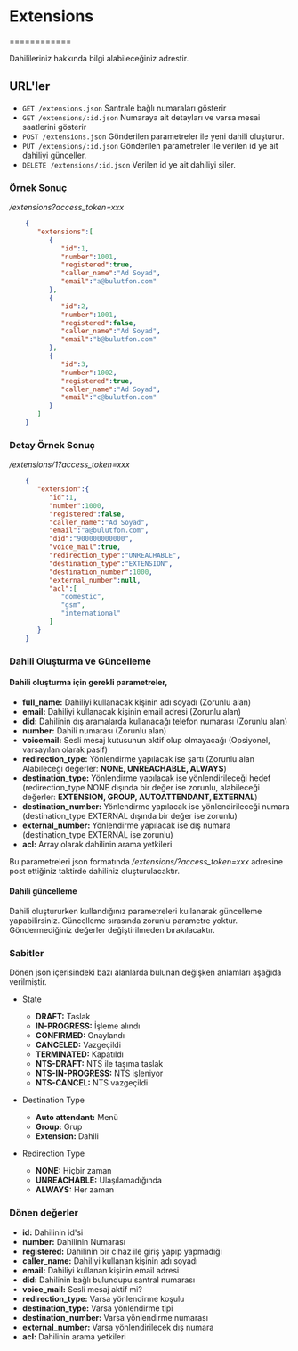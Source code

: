 # Extensions
============

Dahilileriniz hakkında bilgi alabileceğiniz adrestir.

## URL'ler
* `GET /extensions.json` Santrale bağlı numaraları gösterir
* `GET /extensions/:id.json` Numaraya ait detayları ve varsa mesai saatlerini gösterir
* `POST /extensions.json` Gönderilen parametreler ile yeni dahili oluşturur.
* `PUT /extensions/:id.json` Gönderilen parametreler ile verilen id ye ait dahiliyi günceller.
* `DELETE /extensions/:id.json` Verilen id ye ait dahiliyi siler.

### Örnek Sonuç

*/extensions?access_token=xxx*

```json
    {
       "extensions":[
          {
             "id":1,
             "number":1001,
             "registered":true,
             "caller_name":"Ad Soyad",
             "email":"a@bulutfon.com"
          },
          {
             "id":2,
             "number":1001,
             "registered":false,
             "caller_name":"Ad Soyad",
             "email":"b@bulutfon.com"
          },
          {
             "id":3,
             "number":1002,
             "registered":true,
             "caller_name":"Ad Soyad",
             "email":"c@bulutfon.com"
          }
       ]
    }
```

### Detay Örnek Sonuç

*/extensions/1?access_token=xxx*

```json
    {
       "extension":{
          "id":1,
          "number":1000,
          "registered":false,
          "caller_name":"Ad Soyad",
          "email":"a@bulutfon.com",
          "did":"900000000000",
          "voice_mail":true,
          "redirection_type":"UNREACHABLE",
          "destination_type":"EXTENSION",
          "destination_number":1000,
          "external_number":null,
          "acl":[
             "domestic",
             "gsm",
             "international"
          ]
       }
    }
```

### Dahili Oluşturma ve Güncelleme

#### Dahili oluşturma için gerekli parametreler,

* **full_name:** Dahiliyi kullanacak kişinin adı soyadı (Zorunlu alan)
* **email:** Dahiliyi kullanacak kişinin email adresi (Zorunlu alan)
* **did:** Dahilinin dış aramalarda kullanacağı telefon numarası (Zorunlu alan)
* **number:** Dahili numarası (Zorunlu alan)
* **voicemail:** Sesli mesaj kutusunun aktif olup olmayacağı (Opsiyonel, varsayılan olarak pasif)
* **redirection_type:** Yönlendirme yapılacak ise şartı (Zorunlu alan Alabileceği değerler: **NONE, UNREACHABLE, ALWAYS**)
* **destination_type:** Yönlendirme yapılacak ise yönlendirileceği hedef (redirection_type NONE dışında bir değer ise zorunlu, alabileceği değerler: **EXTENSION, GROUP, AUTOATTENDANT, EXTERNAL**)
* **destination_number:** Yönlendirme yapılacak ise yönlendirileceği numara (destination_type EXTERNAL dışında bir değer ise zorunlu)
* **external_number:** Yönlendirme yapılacak ise dış numara (destination_type EXTERNAL ise zorunlu)
* **acl:** Array olarak dahilinin arama yetkileri

Bu parametreleri json formatında */extensions/?access_token=xxx* adresine post ettiğiniz taktirde dahiliniz oluşturulacaktır.

#### Dahili güncelleme

Dahili oluştururken kullandığınız parametreleri kullanarak güncelleme yapabilirsiniz. Güncelleme sırasında zorunlu parametre yoktur. Göndermediğiniz değerler değiştirilmeden bırakılacaktır.

### Sabitler

Dönen json içerisindeki bazı alanlarda bulunan değişken anlamları aşağıda verilmiştir.

* State
    * **DRAFT:** Taslak
    * **IN-PROGRESS:** İşleme alındı
    * **CONFIRMED:** Onaylandı
    * **CANCELED:** Vazgeçildi
    * **TERMINATED:** Kapatıldı
    * **NTS-DRAFT:** NTS ile taşıma taslak
    * **NTS-IN-PROGRESS:** NTS işleniyor
    * **NTS-CANCEL:** NTS vazgeçildi

* Destination Type
    * **Auto attendant:** Menü
    * **Group:** Grup
    * **Extension:** Dahili

* Redirection Type
    * **NONE:** Hiçbir zaman
    * **UNREACHABLE:** Ulaşılamadığında
    * **ALWAYS:** Her zaman

### Dönen değerler

* **id:** Dahilinin id'si
* **number:** Dahilinin Numarası
* **registered:** Dahilinin bir cihaz ile giriş yapıp yapmadığı
* **caller_name:** Dahiliyi kullanan kişinin adı soyadı
* **email:** Dahiliyi kullanan kişinin email adresi
* **did:** Dahilinin bağlı bulundupu santral numarası
* **voice_mail:** Sesli mesaj aktif mi?
* **redirection_type:** Varsa yönlendirme koşulu
* **destination_type:** Varsa yönlendirme tipi
* **destination_number:** Varsa yönlendirme numarası
* **external_number:** Varsa yönlendirilecek dış numara
* **acl:** Dahilinin arama yetkileri